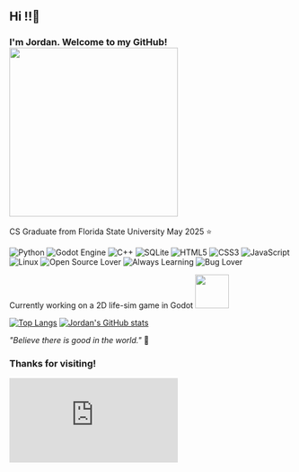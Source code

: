 ## Hi !!👋
### I'm Jordan. Welcome to my GitHub! <img src="https://web.archive.org/web/20091027003832/http://www.geocities.com/Petsburgh/Haven/3535/hikitty.gif" width="300" />
CS Graduate from Florida State University May 2025 ⭐

![Python](https://img.shields.io/badge/Python-3776AB?style=flat&logo=python&logoColor=white)
![Godot Engine](https://img.shields.io/badge/Godot-478CBF?style=flat&logo=godot-engine&logoColor=white)
![C++](https://img.shields.io/badge/C++-00599C?style=flat&logo=c%2B%2B&logoColor=white)
![SQLite](https://img.shields.io/badge/SQLite-003B57?style=flat&logo=sqlite&logoColor=white)
![HTML5](https://img.shields.io/badge/HTML5-E34F26?style=flat&logo=html5&logoColor=white)
![CSS3](https://img.shields.io/badge/CSS3-1572B6?style=flat&logo=css3&logoColor=white)
![JavaScript](https://img.shields.io/badge/JavaScript-F7DF1E?style=flat&logo=javascript&logoColor=white)
![Linux](https://img.shields.io/badge/Linux-FCC624?style=flat&logo=linux&logoColor=white)
![Open Source Lover](https://img.shields.io/badge/Open%20Source-Lover-white?style=flat)
![Always Learning](https://img.shields.io/badge/Always-Learning-white?style=flat)
![Bug Lover](https://img.shields.io/badge/Bug%20Lover-%F0%9F%90%9C-white?style=flat)

Currently working on a 2D life-sim game in Godot <img src="https://www.google.com/url?sa=i&url=https%3A%2F%2Froughskin.itch.io%2Fwobbly-shader-godot&psig=AOvVaw2pVfQ8jKsMCwFRhY9mBvDt&ust=1745885459391000&source=images&cd=vfe&opi=89978449&ved=0CBMQjRxqFwoTCOCv4Ka4-YwDFQAAAAAdAAAAABAw" width="60" />

[![Top Langs](https://github-readme-stats.vercel.app/api/top-langs/?username=JordanFreyman&layout=compact&theme=tokyonight)](https://github.com/anuraghazra/github-readme-stats)
[![Jordan's GitHub stats](https://github-readme-stats.vercel.app/api?username=JordanFreyman&layout=compact&theme=tokyonight)](https://github.com/anuraghazra/github-readme-stats)

_"Believe there is good in the world."_ 🌟

### Thanks for visiting!
![Hello Kitty GIF](https://web.archive.org/web/20091027083528/http://hk.geocities.com/hello300hk300/Hello_Kitty7.htm)
<!--

Here are some ideas to get you started:

- 🔭 I’m currently working on ...
- 🌱 I’m currently learning ...
- 👯 I’m looking to collaborate on ...
- 🤔 I’m looking for help with ...
- 💬 Ask me about ...
- 📫 How to reach me: ...
- 😄 Pronouns: ...
- ⚡ Fun fact: ...
-->
